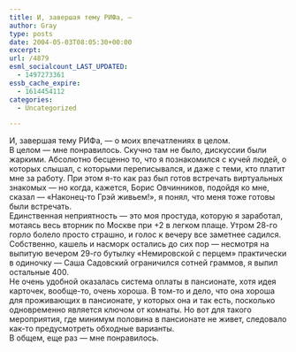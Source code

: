 ```yaml
---
title: И, завершая тему РИФа, —
author: Gray
type: posts
date: 2004-05-03T08:05:30+00:00
excerpt:
url: /4879
esml_socialcount_LAST_UPDATED:
  - 1497273361
essb_cache_expire:
  - 1614454112
categories:
  - Uncategorized

---
```








И, завершая тему РИФа, &#8212; о моих впечатлениях в целом.  
В целом &#8212; мне понравилось. Скучно там не было, дискуссии были жаркими. Абсолютно бесценно то, что я познакомился с кучей людей, о которых слышал, с которыми переписывался, и даже с теми, кто платит мне за работу. При этом я-то как раз был готов встречать виртуальных знакомых &#8212; но когда, кажется, Борис Овчинников, подойдя ко мне, сказал &#8212; &#171;Наконец-то Грэй живьем!&#187;, я понял, что меня тоже готовы были встречать.  
Единственная неприятность &#8212; это моя простуда, которую я заработал, мотаясь весь вторник по Москве при +2 в легком плаще. Утром 28-го горло болело просто страшно, и голос к вечеру все заметнее садился. Собственно, кашель и насморк остались до сих пор &#8212; несмотря на выпитую вечером 29-го бутылку &#171;Немировской с перцем&#187; практически в одиночку &#8212; Саша Садовский ограничился сотней граммов, я выпил остальные 400.  
Не очень удобной оказалась система оплаты в пансионате, хотя идея карточек, вообще-то, очень хороша. В том-то и дело, что она хороша для проживающих в пансионате, у которых она и так есть, посколько одновременно является ключом от комнаты. Но вот для такого мероприятия, где минимум половина в пансионате не живет, следовало как-то предусмотреть обходные варианты.  
В общем, еще раз &#8212; мне понравилось.